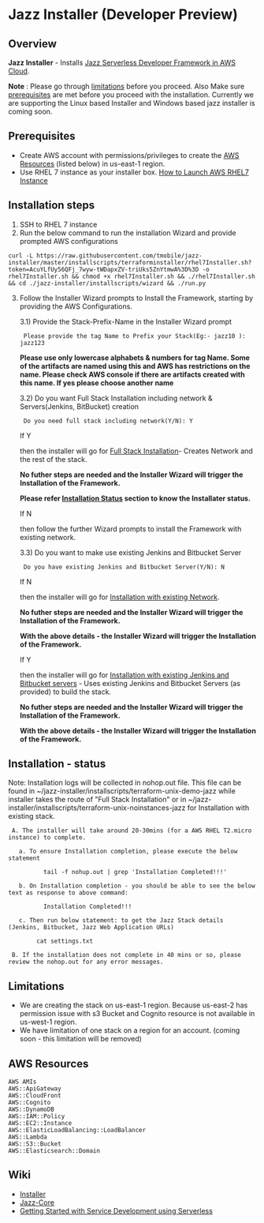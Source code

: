 # Jazz Installer (Developer Preview)
## Overview

**Jazz Installer** - Installs [Jazz Serverless Developer Framework in AWS Cloud](https://github.com/tmobile/jazz-core/wiki).

**Note** : Please go through [limitations](#limitations) before you proceed.
       Also Make sure [prerequisites](#prerequisites) are met before you proceed with the installation.
       Currently we are supporting the Linux based Installer and Windows based jazz installer is coming soon. 

## Prerequisites
* Create AWS account with permissions/privileges to create the 
  [AWS Resources](#aws-resources) (listed below) in us-east-1 region. 
* Use RHEL 7 instance as your installer box. [How to Launch AWS RHEL7 Instance](https://github.com/tmobile/jazz-installer/wiki/Launch-AWS-RHEL7-Instance-for-Installer)


## Installation steps
1) SSH to RHEL 7 instance
2) Run the below command to run the installation Wizard and provide prompted AWS configurations

```
curl -L https://raw.githubusercontent.com/tmobile/jazz-installer/master/installscripts/terraforminstaller/rhel7Installer.sh?token=AcuYLfUy56QFj_7wyw-tWDapxZV-triUks5ZnYtmwA%3D%3D -o rhel7Installer.sh && chmod +x rhel7Installer.sh && ./rhel7Installer.sh && cd ./jazz-installer/installscripts/wizard && ./run.py 
 ```

3) Follow the Installer Wizard prompts to Install the Framework, starting by providing the AWS Configurations.

   3.1) Provide the Stack-Prefix-Name in the Installer Wizard prompt

        Please provide the tag Name to Prefix your Stack(Eg:- jazz10 ): jazz123
        
     **Please use only lowercase alphabets & numbers for tag Name. Some of the artifacts are named using this and AWS has restrictions on the name. Please check AWS console if there are artifacts created with this name. If yes please choose another name**

   3.2) Do you want Full Stack Installation including network & Servers(Jenkins, BitBucket) creation

        Do you need full stack including network(Y/N): Y

     If Y
      
      then the installer will go for [Full Stack Installation](https://github.com/tmobile/jazz-installer/wiki/Jazz-Supported-Installations#full-stack-installation)- Creates Network and the rest of the stack. 
      
      **No futher steps are needed and the Installer Wizard will trigger the Installation of the Framework.**
    
      **Please refer [Installation Status](#installation---status) section to know the Installater status.**

    If N
      
      then follow the further Wizard prompts to install the Framework with existing network.

    3.3) Do you want to make use existing Jenkins and Bitbucket Server

        Do you have existing Jenkins and Bitbucket Server(Y/N): N

     If N
      
      then the installer will go for [Installation with existing Network](https://github.com/tmobile/jazz-installer/wiki/Jazz-Supported-Installations#installation-with-existing-network). 

      **No futher steps are needed and the Installer Wizard will trigger the Installation of the Framework.**
    
      **With the above details - the Installer Wizard will trigger the Installation of the Framework.**
      
    If Y
      
      then the installer will go for [Installation with existing Jenkins and Bitbucket servers](https://github.com/tmobile/jazz-installer/wiki/Jazz-Supported-Installations#installation-with-existing-jenkins-and-bitbucket-servers) - Uses existing Jenkins and Bitbucket Servers (as provided) to build the stack. 
      
      **No futher steps are needed and the Installer Wizard will trigger the Installation of the Framework.**
    
      **With the above details - the Installer Wizard will trigger the Installation of the Framework.**
     

## Installation - status
  
  Note: Installation logs will be collected in nohop.out file. This file can be found in  ~/jazz-installer/installscripts/terraform-unix-demo-jazz while installer takes the route of "Full Stack Installation" or in ~/jazz-installer/installscripts/terraform-unix-noinstances-jazz for Installation with existing stack.

     A. The installer will take around 20-30mins (for a AWS RHEL T2.micro instance) to complete.
     
       a. To ensure Installation completion, please execute the below statement

              tail -f nohup.out | grep 'Installation Completed!!!'

       b. On Installation completion - you should be able to see the below text as response to above command:
  
              Installation Completed!!!

       c. Then run below statement: to get the Jazz Stack details (Jenkins, Bitbucket, Jazz Web Application URLs)

            cat settings.txt
       
     B. If the installation does not complete in 40 mins or so, please review the nohop.out for any error messages.

## Limitations
* We are creating the stack on us-east-1 region. Because us-east-2 has permission issue with s3 Bucket and Cognito resource is not available in us-west-1 region.
* We have limitation of one stack on a region for an account. (coming soon - this limitation will be removed)

## AWS Resources 
    AWS AMIs
    AWS::ApiGateway
    AWS::CloudFront
    AWS::Cognito
    AWS::DynamoDB
    AWS::IAM::Policy
    AWS::EC2::Instance
    AWS::ElasticLoadBalancing::LoadBalancer
    AWS::Lambda
    AWS::S3::Bucket
    AWS::Elasticsearch::Domain

## Wiki
* [Installer](https://github.com/tmobile/jazz-installer/wiki)
* [Jazz-Core](https://github.com/tmobile/jazz-core/wiki)
* [Getting Started with Service Development using Serverless](https://github.com/tmobile/jazz-core/wiki/Getting-Started-with-Service-Development-using-Serverless)
